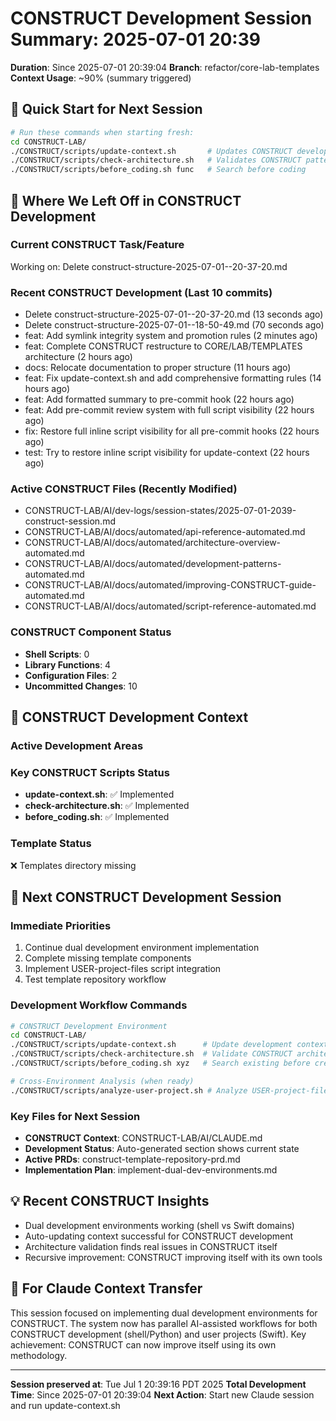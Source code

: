 # CONSTRUCT Development Session Summary: 2025-07-01 20:39
**Duration**: Since 2025-07-01 20:39:04
**Branch**: refactor/core-lab-templates
**Context Usage**: ~90% (summary triggered)

## 🎯 Quick Start for Next Session
```bash
# Run these commands when starting fresh:
cd CONSTRUCT-LAB/
./CONSTRUCT/scripts/update-context.sh       # Updates CONSTRUCT development context
./CONSTRUCT/scripts/check-architecture.sh   # Validates CONSTRUCT patterns
./CONSTRUCT/scripts/before_coding.sh func   # Search before coding
```

## 📍 Where We Left Off in CONSTRUCT Development

### Current CONSTRUCT Task/Feature
Working on: Delete construct-structure-2025-07-01--20-37-20.md

### Recent CONSTRUCT Development (Last 10 commits)
- Delete construct-structure-2025-07-01--20-37-20.md (13 seconds ago)
- Delete construct-structure-2025-07-01--18-50-49.md (70 seconds ago)
- feat: Add symlink integrity system and promotion rules (2 minutes ago)
- feat: Complete CONSTRUCT restructure to CORE/LAB/TEMPLATES architecture (2 hours ago)
- docs: Relocate documentation to proper structure (11 hours ago)
- feat: Fix update-context.sh and add comprehensive formatting rules (14 hours ago)
- feat: Add formatted summary to pre-commit hook (22 hours ago)
- feat: Add pre-commit review system with full script visibility (22 hours ago)
- fix: Restore full inline script visibility for all pre-commit hooks (22 hours ago)
- test: Try to restore inline script visibility for update-context (22 hours ago)

### Active CONSTRUCT Files (Recently Modified)
- CONSTRUCT-LAB/AI/dev-logs/session-states/2025-07-01-2039-construct-session.md
- CONSTRUCT-LAB/AI/docs/automated/api-reference-automated.md
- CONSTRUCT-LAB/AI/docs/automated/architecture-overview-automated.md
- CONSTRUCT-LAB/AI/docs/automated/development-patterns-automated.md
- CONSTRUCT-LAB/AI/docs/automated/improving-CONSTRUCT-guide-automated.md
- CONSTRUCT-LAB/AI/docs/automated/script-reference-automated.md

### CONSTRUCT Component Status
- **Shell Scripts**:        0
- **Library Functions**:        4
- **Configuration Files**:        2
- **Uncommitted Changes**:       10

## 🔧 CONSTRUCT Development Context

### Active Development Areas


### Key CONSTRUCT Scripts Status
- **update-context.sh**: ✅ Implemented
- **check-architecture.sh**: ✅ Implemented
- **before_coding.sh**: ✅ Implemented

### Template Status
❌ Templates directory missing

## 🚀 Next CONSTRUCT Development Session

### Immediate Priorities
1. Continue dual development environment implementation
2. Complete missing template components
3. Implement USER-project-files script integration
4. Test template repository workflow

### Development Workflow Commands
```bash
# CONSTRUCT Development Environment
cd CONSTRUCT-LAB/
./CONSTRUCT/scripts/update-context.sh      # Update development context
./CONSTRUCT/scripts/check-architecture.sh  # Validate CONSTRUCT architecture
./CONSTRUCT/scripts/before_coding.sh xyz   # Search existing before creating

# Cross-Environment Analysis (when ready)
./CONSTRUCT/scripts/analyze-user-project.sh # Analyze USER-project-files patterns
```

### Key Files for Next Session
- **CONSTRUCT Context**: CONSTRUCT-LAB/AI/CLAUDE.md
- **Development Status**: Auto-generated section shows current state
- **Active PRDs**: construct-template-repository-prd.md
- **Implementation Plan**: implement-dual-dev-environments.md

## 💡 Recent CONSTRUCT Insights
- Dual development environments working (shell vs Swift domains)
- Auto-updating context successful for CONSTRUCT development
- Architecture validation finds real issues in CONSTRUCT itself
- Recursive improvement: CONSTRUCT improving itself with its own tools

## 🤖 For Claude Context Transfer
This session focused on implementing dual development environments for CONSTRUCT. The system now has parallel AI-assisted workflows for both CONSTRUCT development (shell/Python) and user projects (Swift). Key achievement: CONSTRUCT can now improve itself using its own methodology.

---
**Session preserved at**: Tue Jul  1 20:39:16 PDT 2025
**Total Development Time**: Since 2025-07-01 20:39:04
**Next Action**: Start new Claude session and run update-context.sh
